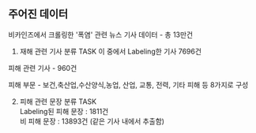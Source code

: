 ## 주어진 데이터

비카인즈에서 크롤링한 '폭염' 관련 뉴스 기사 데이터 - 총 13만건  

1. 재해 관련 기사 분류 TASK
이 중에서 Labeling한 기사 7696건  

피해 관련 기사 - 960건   

피해 부문 - 보건,축산업,수산양식,농업, 산업, 교통, 전력, 기타 피해 등 8가지로 구성  

2. 피해 관련 문장 분류 TASK  
Labeling된 피해 문장 : 1811건  
비 피해 문장 : 13893건 (같은 기사 내에서 추출함)  
